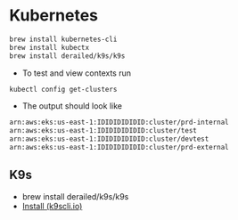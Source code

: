 # Kubernetes

```bash
brew install kubernetes-cli
brew install kubectx
brew install derailed/k9s/k9s
```

- To test and view contexts run

```bash
kubectl config get-clusters
```

- The output should look like

```bash
arn:aws:eks:us-east-1:IDIDIDIDIDID:cluster/prd-internal
arn:aws:eks:us-east-1:IDIDIDIDIDID:cluster/test
arn:aws:eks:us-east-1:IDIDIDIDIDID:cluster/devtest
arn:aws:eks:us-east-1:IDIDIDIDIDID:cluster/prd-external
```

## K9s

- brew install derailed/k9s/k9s
- [Install (k9scli.io)](https://k9scli.io/topics/install/)

